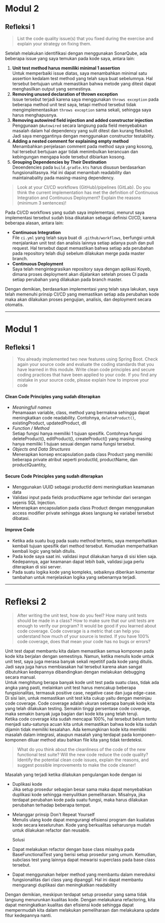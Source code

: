 # Modul 2

## Refleksi 1

> List the code quality issue(s) that you fixed during the exercise and explain your strategy on fixing them.

Setelah melakukan identifikasi dengan menggunakan SonarQube, ada beberapa issue yang saya temukan pada kode saya, antara lain:
1. **Unit test method harus memiliki minimal 1 assertion** <br>
  Untuk memperbaiki issue diatas, saya menambahkan minimal satu assertion kedalam test method yang telah saya buat sebelumnya. Hal tersebut bertujuan untuk memastikan bahwa metode yang ditest dapat menghasilkan output yang semestinya.
2. **Removing unused declaration of thrown exception**<br>
  Issue tersebut terjadi karena saya menggunakan `throws exception` pada beberapa method unit test saya, tetapi method tersebut tidak mengimplementasikan `throws exception` sama sekali, sehingga saya harus menghapusnya.
3. **Removing autowired field injection and added constructor injection**<br>
  Penggunaan `@Autowired` secara langsung pada field menyebabkan masalah dalam hal dependency yang sulit ditest dan kurang fleksibel. Jadi saya menggantinya dengan menggunakan constructor testability.
4. **Adding a nested comment for explaining empty method**<br>
   Menambahkan penjelasan comment pada method saya yang kosong, hal tersebut bertujuan agar tidak menimbulkan kerancuan dan kebingungan mengapa kode tersebut dibiarkan kosong.
5. **Grouping Dependencies by Their Destination** <br>
   Deoendencies pada `build.gradle.kts` harus disusun berdasarkan fungsionalitasnya. Hal ini dapat menambah readability dan maintainabality pada masing-masing dependency.

> Look at your CI/CD workflows (GitHub)/pipelines (GitLab). Do you think the current implementation has met the definition of Continuous Integration and Continuous Deployment? Explain the reasons (minimum 3 sentences)!

Pada CI/CD workflows yang sudah saya implementasi, menurut saya implementasi tersebut sudah bisa dikatakan sebagai definisi CI/CD, karena beberapa alasan, antara lain:
- **Continuous Integration** <br>
  File `ci.yml` yang telah saya buat di `.github/workflows`, berfungsi untuk menjalankan unit test dan analisis lainnya setiap adanya push dan pull request. Hal tersebut dapat memastikan bahwa setiap ada perubahan pada repository telah diuji sebelum dilakukan merge pada master branch.
- **Continuous Deployment**<br>
  Saya telah mengintegrasikan repository saya dengan aplikasi Koyeb, dimana proses deployment akan dijalankan setelah proses CI pada setiap perubahan yang dilakukan pada branch master. 
  
Dengan demikian, berdasarkan implementasi yang telah saya lakukan, saya telah memenuhi prinsip CI/CD yang memastikan setiap ada perubahan kode maka akan dilakukan proses pengujian, analisis, dan deployment secara otomatis.
<hr>

# Modul 1

## Refleksi 1

> You already implemented two new features using Spring Boot. Check again your source code and evaluate the coding standards that you have learned in this module. Write clean code principles and secure coding practices that have been applied to your code.  If you find any mistake in your source code, please explain how to improve your code

#### Clean Code Principles yang sudah diterapkan
- *Meaningfull names* <br>
  Penamaaan variable, class, method yang bermakna sehingga dapat meningkatkan code readability. Contohnya, `deleteProduct()`, existingProduct, updatedProduct, dll
- *Function / Method*<br>
  Setiap fungsi hanya memiliki 1 tujuan spesifik. Contohnya fungsi deleteProduct(), editProduct(), createProduct() yang masing-masing hanya memiliki 1 tujuan sesuai dengan nama fungsi tersebut.
- *Objects and Data Structures*<br>
  Menerapkan konsep encapsulation pada class Product yang memiliki beberapa private atribut seperti productId, productName, dan productQuantity,


#### Secure Code Principles yang sudah diterapkan
- Menggunakan UUID sebagai productId demi meningkatkan keamanan data
- Validasi input pada fields productName agar terhindar dari serangan sejenis SQL Injection.
- Menerapkan encapsulation pada class Product dengan menggunakan access modifier private sehingga akses langsung ke variabel tersebut dibatasi.

#### Improve Code
- Ketika ada suatu bug pada suatu method tertentu, saya memperhatikan kembali tujuan spesifik dari method tersebut. Kemudian memperhatikan kembali logic yang telah ditulis.
- Pada kode saya saat ini. validasi input dilakukan hanya di sisi klien saja. Kedepannya, agar keamanan dapat lebih baik, validasi juga perlu diterapkan di sisi server.
- Pada suatu logika kode yang kompleks, sebaiknya diberikan komentar tambahan untuk menjelaskan logika yang sebenarnya terjadi.



<hr>

# Refleksi 2

> After writing the unit test, how do you feel? How many unit tests should be made in a class? How to make sure that our unit tests are enough to verify our program? It would be good if you learned about code coverage. Code coverage is a metric that can help you understand how much of your source is tested. If you have 100% code coverage, does that mean your code has no bugs or errors?

Unit test dapat membantu kita dalam memastikan semua komponen pada kode kita berjalan dengan semestinya. Namun, ketika menulis kode untuk unit test, saya juga merasa banyak sekali repetitif pada kode yang ditulis. Jadi saya juga harus membiasakan hal tersebut karena akan sangat dibutuhkan kedepannya dibandingkan dengan melakukan debugging secara manual.
<br>
Untuk menghitung berapa banyak kode unit test pada suatu class, tidak ada angka yang pasti, melainkan unit test harus mencakup beberapa fungsionalitas, termasuk positive case, negative case dan juga edge-case.  
Di sisi lain, untuk memastikan unit test kita cukup yaitu dengan meninjau code coverage. Code coverage adalah ukuran seberapa banyak kode kita yang telah dilakukan testing. Semakin tinggi persentase code coverage, maka semakin banyak juga bagian dari kode kita yang telah teruji.
<br>
Ketika code coverage kita sudah mencapai 100%, hal tersebut belum tentu menjadi satu-satunya acuan kita untuk memastikan bahwa kode kita sudah dijamin tidak memiliki kesalahan. Ada kemungkinan kode kita memiliki masalah dalam integrasi, ataupun masalah yang terdapat pada komponen-komponen diluar method atau bahkan file kita yang tidak terdeteksi.

> What do you think about the cleanliness of the code of the new functional test suite? Will the new code reduce the code quality? Identify the potential clean code issues, explain the reasons, and suggest possible improvements to make the code cleaner!

Masalah yang terjadi ketika dilakukan pengulangan kode dengan isi  <br>
- Duplikasi kode<br>
  Jika setup prosedur sebagian besar sama maka dapat menyebabkan duplikasi kode sehingga menyulitkan pemeliharaan. Misalnya, jika terdapat perubahan kode pada suatu fungsi, maka harus dilakukan perubahan terhadap beberapa tempat.
- Melanggar prinsip Don't Repeat Yourself<br>
  Menulis ulang kode dapat mengurangi efisiensi program dan kualiatas kode secara keseluruhan. Kode yang berkualitas seharusnya mudah untuk dilakukan refactor dan reusable.<br>


  Solusi
- Dapat melakukan refactor dengan base class misalnya pada BaseFunctionalTest yang berisi setup prosedur yang umum. Kemudian, subclass test yang lainnya dapat mewarisi superclass pada base class tersebut.
- Dapat menggunakan helper method yang membantu dalam mereduksi fungsionalitas dari class yang dipanggil. Hal ini dapat membantu mengurangi duplikasi dan meningkatkan readability <br>

Dengan demikian, meskipun terdapat setup prosedur yang sama tidak langsung menurunkan kualitas kode. Dengan melakukana refactoring, kita dapat meningkatkan kualitas dan efisiensi kode sehingga dapat mempermudah kita dalam melakukan pemeliharaan dan melakukana update fitur kedepannya nanti.

